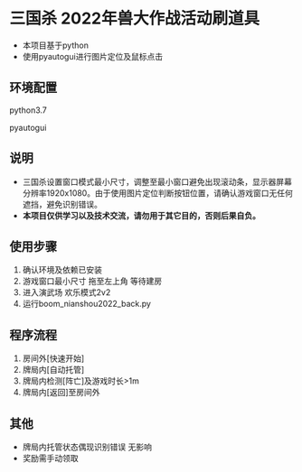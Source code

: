 # 三国杀 2022年兽大作战活动刷道具 
*   本项目基于python
*   使用pyautogui进行图片定位及鼠标点击

## 环境配置
python3.7

pyautogui


## 说明
*   三国杀设置窗口模式最小尺寸，调整至最小窗口避免出现滚动条，显示器屏幕分辨率1920x1080。由于使用图片定位判断按钮位置，请确认游戏窗口无任何遮挡，避免识别错误。
*   **本项目仅供学习以及技术交流，请勿用于其它目的，否则后果自负。**

## 使用步骤
1. 确认环境及依赖已安装
2. 游戏窗口最小尺寸 拖至左上角 等待建房
3. 进入演武场 欢乐模式2v2
4. 运行boom_nianshou2022_back.py

## 程序流程
1. 房间外[快速开始]
2. 牌局内[自动托管]
3. 牌局内检测[阵亡]及游戏时长>1m
4. 牌局内[返回]至房间外


## 其他
*   牌局内托管状态偶现识别错误 无影响
*   奖励需手动领取


